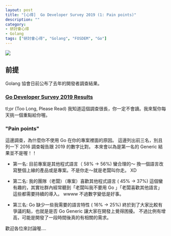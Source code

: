```yaml
---
layout: post
title: "[心得]  Go Developer Survey 2019 (1: Pain points)"
description: ""
category: 
- 研討會心得
- Golang
tags: ["研討會心得", "Golang", "FOSDEM", "Go"]
---
```


![](https://blog.golang.org/survey2019/fig27.svg)


## 前提

Golang 協會日前公布了去年的開發者調查結果。

### [Go Developer Survey 2019 Results](https://blog.golang.org/survey2019-results)

tl;pr (Too Long, Please Read)
我知道這個調查很長，你一定不會讀。我來幫你每天挑一個重點給你喔。

### "Pain points"

這邊調查，為什麼你不使用 Go 在你的專案裡面的原因。 
這邊列出前三名，別且列一下 2016 調查報告跟 2019 的數字比對。
本來會以為是第一名的 Generic 結果並不是喔！！


- 第一名: 目前專案是其他程式語言（ 58% -> 56%)
蠻合理的～ 換一個語言改寫整個上線的產品或是專案。不是你走～就是老闆叫你走。 XD

- 第二名: 我的團隊（老闆）（專案）喜歡其他程式語言 ( 45% -> 37%)
這個蠻有趣的，其實社群內經常聽到「老闆叫我不要用 Go 」「老闆喜歡其他語言」 這些都需要持續的導入。 wwww
不過數字變低是好事。

- 第三名: Go 缺少一些我需要的語言特性 ( 16% -> 25%)
終於到了大家比較有爭議的點，也就是是否 Go Generic 讓大家在開發上覺得困擾。
不過比例有增高，可能是開發了一段時間後真的有相關的需求。

歡迎各位來討論喔.... 
